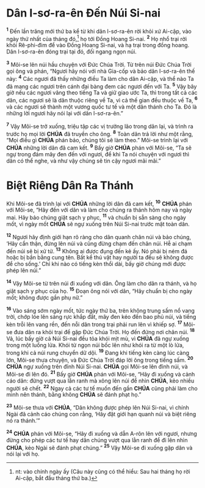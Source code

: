 # Dân I-sơ-ra-ên Đến Núi Si-nai
<sup><b>1</b></sup> Đến lần trăng mới thứ ba kể từ khi dân I-sơ-ra-ên rời khỏi xứ Ai-cập, vào ngày thứ nhất của tháng đó,[^1-523b27a9-0610-4347-bf88-af11d7e8876c] họ tới Đồng Hoang Si-nai. <sup><b>2</b></sup> Họ nhổ trại rời khỏi Rê-phi-đim để vào Đồng Hoang Si-nai, và hạ trại trong đồng hoang. Dân I-sơ-ra-ên đóng trại tại đó, đối ngang ngọn núi.

<sup><b>3</b></sup> Môi-se lên núi hầu chuyện với Đức Chúa Trời. Từ trên núi Đức Chúa Trời gọi ông và phán, “Ngươi hãy nói với nhà Gia-cốp và bảo dân I-sơ-ra-ên thế này: <sup><b>4</b></sup> Các ngươi đã thấy những điều Ta làm cho dân Ai-cập, và thể nào Ta đã mang các ngươi trên cánh đại bàng đem các ngươi đến với Ta. <sup><b>5</b></sup> Vậy bây giờ nếu các ngươi vâng theo tiếng Ta và giữ giao ước Ta, thì trong tất cả các dân, các ngươi sẽ là dân thuộc riêng về Ta, vì cả thế gian đều thuộc về Ta, <sup><b>6</b></sup> và các ngươi sẽ thành một vương quốc tư tế và một dân thánh cho Ta. Đó là những lời ngươi hãy nói lại với dân I-sơ-ra-ên.”

<sup><b>7</b></sup> Vậy Môi-se trở xuống, triệu tập các vị trưởng lão trong dân lại, và trình ra trước họ mọi lời **CHÚA** đã truyền cho ông. <sup><b>8</b></sup> Toàn dân trả lời như một rằng, “Mọi điều gì **CHÚA** phán bảo, chúng tôi sẽ làm theo.” Môi-se trình lại với **CHÚA** những lời dân đã cam kết. <sup><b>9</b></sup> Bấy giờ **CHÚA** phán với Môi-se, “Ta sẽ ngự trong đám mây đen đến với ngươi, để khi Ta nói chuyện với ngươi thì dân có thể nghe, và như vậy chúng sẽ tin cậy ngươi mãi mãi.”

# Biệt Riêng Dân Ra Thánh
Khi Môi-se đã trình lại với **CHÚA** những lời dân đã cam kết, <sup><b>10</b></sup> **CHÚA** phán với Môi-se, “Hãy đến với dân và làm cho chúng ra thánh hôm nay và ngày mai. Hãy bảo chúng giặt sạch y phục, <sup><b>11</b></sup> và chuẩn bị sẵn sàng cho ngày mốt, vì ngày mốt **CHÚA** sẽ ngự xuống trên Núi Si-nai trước mặt toàn dân.

<sup><b>12</b></sup> Ngươi hãy định giới hạn rõ ràng cho dân quanh chân núi và bảo chúng, ‘Hãy cẩn thận, đừng lên núi và cũng đừng chạm đến chân núi. Hễ ai chạm đến núi sẽ bị xử tử. <sup><b>13</b></sup> Không ai được đụng đến kẻ ấy. Nó phải bị ném đá hoặc bị bắn bằng cung tên. Bất kể thú vật hay người ta đều sẽ không được để cho sống.’ Chỉ khi nào có tiếng kèn thổi dài, bấy giờ chúng mới được phép lên núi.”

<sup><b>14</b></sup> Vậy Môi-se từ trên núi đi xuống với dân. Ông làm cho dân ra thánh, và họ giặt sạch y phục của họ. <sup><b>15</b></sup> Đoạn ông nói với dân, “Hãy chuẩn bị cho ngày mốt; không được gần phụ nữ.”

<sup><b>16</b></sup> Vào sáng sớm ngày mốt, tức ngày thứ ba, trên không trung sấm nổ vang trời, chớp lóe lên sáng rực khắp đất, mây đen kéo đến bao phủ núi, và tiếng kèn trỗi lên vang rền, đến nỗi dân trong trại phải run lên vì khiếp sợ. <sup><b>17</b></sup> Môi-se đưa dân ra khỏi trại để gặp Đức Chúa Trời. Họ đến đứng nơi chân núi. <sup><b>18</b></sup> Vả, lúc bấy giờ cả Núi Si-nai đều tỏa khói mịt mù, vì **CHÚA** đã ngự xuống trong một luồng lửa. Khói từ ngọn núi bốc lên như khói ra từ một lò lửa, trong khi cả núi rung chuyển dữ dội. <sup><b>19</b></sup> Đang khi tiếng kèn càng lúc càng lớn, Môi-se thưa chuyện, và Đức Chúa Trời đáp lời ông trong tiếng sấm. <sup><b>20</b></sup> **CHÚA** ngự xuống trên đỉnh Núi Si-nai. **CHÚA** gọi Môi-se lên đỉnh núi, và Môi-se đi lên đó. <sup><b>21</b></sup> Bấy giờ **CHÚA** phán với Môi-se, “Hãy đi xuống và cảnh cáo dân: đừng vượt qua lằn ranh mà xông lên núi để nhìn **CHÚA**, kẻo nhiều người sẽ chết. <sup><b>22</b></sup> Ngay cả các tư tế muốn đến gần **CHÚA** cũng phải làm cho mình nên thánh, bằng không **CHÚA** sẽ đánh phạt họ.”

<sup><b>23</b></sup> Môi-se thưa với **CHÚA**, “Dân không được phép lên Núi Si-nai, vì chính Ngài đã cảnh cáo chúng con rằng, ‘Hãy đặt giới hạn quanh núi và biệt riêng nó ra thánh.’”

<sup><b>24</b></sup> **CHÚA** phán với Môi-se, “Hãy đi xuống và dẫn A-rôn lên với ngươi, nhưng đừng cho phép các tư tế hay dân chúng vượt qua lằn ranh để đi lên nhìn **CHÚA**, kẻo Ngài sẽ đánh phạt chúng.” <sup><b>25</b></sup> Vậy Môi-se đi xuống gặp dân và nói lại với họ.

[^1-523b27a9-0610-4347-bf88-af11d7e8876c]: nt: vào chính ngày ấy (Câu này cũng có thể hiểu: Sau hai tháng họ rời Ai-cập, bắt đầu tháng thứ ba.)